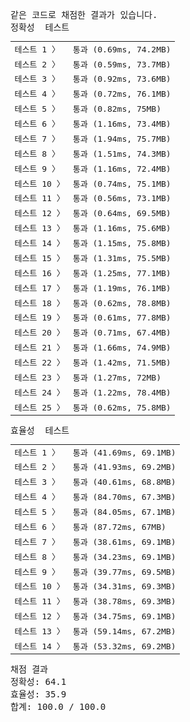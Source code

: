 <pre class="console-content"><div></div><div class="console-failed">같은 코드로 채점한 결과가 있습니다.</div><div class="console-message">정확성  테스트</div><table class="console-test-group" data-category="correctness"><tbody><tr data-testcase-id="68782"><td valign="top" class="td-label">테스트 1 <span>〉</span></td><td class="result passed">통과 (0.69ms, 74.2MB)</td></tr><tr data-testcase-id="68784"><td valign="top" class="td-label">테스트 2 <span>〉</span></td><td class="result passed">통과 (0.59ms, 73.7MB)</td></tr><tr data-testcase-id="68786"><td valign="top" class="td-label">테스트 3 <span>〉</span></td><td class="result passed">통과 (0.92ms, 73.6MB)</td></tr><tr data-testcase-id="68789"><td valign="top" class="td-label">테스트 4 <span>〉</span></td><td class="result passed">통과 (0.72ms, 76.1MB)</td></tr><tr data-testcase-id="68791"><td valign="top" class="td-label">테스트 5 <span>〉</span></td><td class="result passed">통과 (0.82ms, 75MB)</td></tr><tr data-testcase-id="68793"><td valign="top" class="td-label">테스트 6 <span>〉</span></td><td class="result passed">통과 (1.16ms, 73.4MB)</td></tr><tr data-testcase-id="68794"><td valign="top" class="td-label">테스트 7 <span>〉</span></td><td class="result passed">통과 (1.94ms, 75.7MB)</td></tr><tr data-testcase-id="68796"><td valign="top" class="td-label">테스트 8 <span>〉</span></td><td class="result passed">통과 (1.51ms, 74.3MB)</td></tr><tr data-testcase-id="68798"><td valign="top" class="td-label">테스트 9 <span>〉</span></td><td class="result passed">통과 (1.16ms, 72.4MB)</td></tr><tr data-testcase-id="68800"><td valign="top" class="td-label">테스트 10 <span>〉</span></td><td class="result passed">통과 (0.74ms, 75.1MB)</td></tr><tr data-testcase-id="68802"><td valign="top" class="td-label">테스트 11 <span>〉</span></td><td class="result passed">통과 (0.56ms, 73.1MB)</td></tr><tr data-testcase-id="68804"><td valign="top" class="td-label">테스트 12 <span>〉</span></td><td class="result passed">통과 (0.64ms, 69.5MB)</td></tr><tr data-testcase-id="68806"><td valign="top" class="td-label">테스트 13 <span>〉</span></td><td class="result passed">통과 (1.16ms, 75.6MB)</td></tr><tr data-testcase-id="68809"><td valign="top" class="td-label">테스트 14 <span>〉</span></td><td class="result passed">통과 (1.15ms, 75.8MB)</td></tr><tr data-testcase-id="68811"><td valign="top" class="td-label">테스트 15 <span>〉</span></td><td class="result passed">통과 (1.31ms, 75.5MB)</td></tr><tr data-testcase-id="68812"><td valign="top" class="td-label">테스트 16 <span>〉</span></td><td class="result passed">통과 (1.25ms, 77.1MB)</td></tr><tr data-testcase-id="68814"><td valign="top" class="td-label">테스트 17 <span>〉</span></td><td class="result passed">통과 (1.19ms, 76.1MB)</td></tr><tr data-testcase-id="68816"><td valign="top" class="td-label">테스트 18 <span>〉</span></td><td class="result passed">통과 (0.62ms, 78.8MB)</td></tr><tr data-testcase-id="68819"><td valign="top" class="td-label">테스트 19 <span>〉</span></td><td class="result passed">통과 (0.61ms, 77.8MB)</td></tr><tr data-testcase-id="68821"><td valign="top" class="td-label">테스트 20 <span>〉</span></td><td class="result passed">통과 (0.71ms, 67.4MB)</td></tr><tr data-testcase-id="68823"><td valign="top" class="td-label">테스트 21 <span>〉</span></td><td class="result passed">통과 (1.66ms, 74.9MB)</td></tr><tr data-testcase-id="68824"><td valign="top" class="td-label">테스트 22 <span>〉</span></td><td class="result passed">통과 (1.42ms, 71.5MB)</td></tr><tr data-testcase-id="68825"><td valign="top" class="td-label">테스트 23 <span>〉</span></td><td class="result passed">통과 (1.27ms, 72MB)</td></tr><tr data-testcase-id="68826"><td valign="top" class="td-label">테스트 24 <span>〉</span></td><td class="result passed">통과 (1.22ms, 78.4MB)</td></tr><tr data-testcase-id="68828"><td valign="top" class="td-label">테스트 25 <span>〉</span></td><td class="result passed">통과 (0.62ms, 75.8MB)</td></tr></tbody></table><div class="console-message">효율성  테스트</div><table class="console-test-group" data-category="effectiveness"><tbody><tr data-testcase-id="68829"><td valign="top" class="td-label">테스트 1 <span>〉</span></td><td class="result passed">통과 (41.69ms, 69.1MB)</td></tr><tr data-testcase-id="68832"><td valign="top" class="td-label">테스트 2 <span>〉</span></td><td class="result passed">통과 (41.93ms, 69.2MB)</td></tr><tr data-testcase-id="68833"><td valign="top" class="td-label">테스트 3 <span>〉</span></td><td class="result passed">통과 (40.61ms, 68.8MB)</td></tr><tr data-testcase-id="68835"><td valign="top" class="td-label">테스트 4 <span>〉</span></td><td class="result passed">통과 (84.70ms, 67.3MB)</td></tr><tr data-testcase-id="68837"><td valign="top" class="td-label">테스트 5 <span>〉</span></td><td class="result passed">통과 (84.05ms, 67.1MB)</td></tr><tr data-testcase-id="68839"><td valign="top" class="td-label">테스트 6 <span>〉</span></td><td class="result passed">통과 (87.72ms, 67MB)</td></tr><tr data-testcase-id="68840"><td valign="top" class="td-label">테스트 7 <span>〉</span></td><td class="result passed">통과 (38.61ms, 69.1MB)</td></tr><tr data-testcase-id="68841"><td valign="top" class="td-label">테스트 8 <span>〉</span></td><td class="result passed">통과 (34.23ms, 69.1MB)</td></tr><tr data-testcase-id="68842"><td valign="top" class="td-label">테스트 9 <span>〉</span></td><td class="result passed">통과 (39.77ms, 69.5MB)</td></tr><tr data-testcase-id="68843"><td valign="top" class="td-label">테스트 10 <span>〉</span></td><td class="result passed">통과 (34.31ms, 69.3MB)</td></tr><tr data-testcase-id="68844"><td valign="top" class="td-label">테스트 11 <span>〉</span></td><td class="result passed">통과 (38.78ms, 69.3MB)</td></tr><tr data-testcase-id="68845"><td valign="top" class="td-label">테스트 12 <span>〉</span></td><td class="result passed">통과 (34.75ms, 69.1MB)</td></tr><tr data-testcase-id="68846"><td valign="top" class="td-label">테스트 13 <span>〉</span></td><td class="result passed">통과 (59.14ms, 67.2MB)</td></tr><tr data-testcase-id="68847"><td valign="top" class="td-label">테스트 14 <span>〉</span></td><td class="result passed">통과 (53.32ms, 69.2MB)</td></tr></tbody></table><div class="console-heading">채점 결과</div><div class="console-message">정확성: 64.1</div><div class="console-message">효율성: 35.9</div><div class="console-message">합계: 100.0 / 100.0</div></pre>
